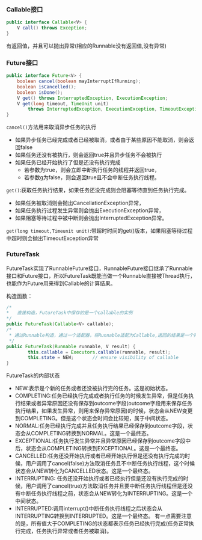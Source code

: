 
### Callable接口
```java
public interface Callable<V> {
    V call() throws Exception;
}
```
有返回值，并且可以抛出异常(相应的Runnable没有返回值,没有异常)
### Future接口
```java
public interface Future<V> {
    boolean cancel(boolean mayInterruptIfRunning);
    boolean isCancelled();
    boolean isDone();
    V get() throws InterruptedException, ExecutionException;
    V get(long timeout, TimeUnit unit)
        throws InterruptedException, ExecutionException, TimeoutException;
}
```

`cancel()`方法用来取消异步任务的执行
- 如果异步任务已经完成或者已经被取消，或者由于某些原因不能取消，则会返回false
- 如果任务还没有被执行，则会返回true并且异步任务不会被执行
- 如果任务已经开始执行了但是还没有执行完成
    -   若参数为true，则会立即中断执行任务的线程并返回true，
    -   若参数g为false，则会返回true且不会中断任务执行线程。

`get()`:获取任务执行结果，如果任务还没完成则会阻塞等待直到任务执行完成。
- 如果任务被取消则会抛出CancellationException异常，
- 如果任务执行过程发生异常则会抛出ExecutionException异常，
- 如果阻塞等待过程中被中断则会抛出InterruptedException异常。

`get(long timeout,Timeunit unit)`:带超时时间的get()版本，如果阻塞等待过程中超时则会抛出TimeoutException异常

### FutureTask
FutureTask实现了RunnableFuture接口，RunnableFuture接口继承了Runnable接口和Future接口，所以FutureTask既能当做一个Runnable直接被Thread执行，也能作为Future用来得到Callable的计算结果。

构造函数：
```java
/*
*   直接构造，FutureTask中保存的是一个callable的实例
*/
public FutureTask(Callable<V> callable);
/*
 * 通过Runnable构造，通过一个适配器，将Runnable适配为Callable,返回的结果是一个死的result(不会变化)
 */
public FutureTask(Runnable runnable, V result) {
        this.callable = Executors.callable(runnable, result);
        this.state = NEW;       // ensure visibility of callable
}
```

FutureTask的内部状态

- NEW:表示是个新的任务或者还没被执行完的任务。这是初始状态。
- COMPLETING:任务已经执行完成或者执行任务的时候发生异常，但是任务执行结果或者异常原因还没有保存到outcome字段(outcome字段用来保存任务执行结果，如果发生异常，则用来保存异常原因)的时候，状态会从NEW变更到COMPLETING。但是这个状态会时间会比较短，属于中间状态。
- NORMAL:任务已经执行完成并且任务执行结果已经保存到outcome字段，状态会从COMPLETING转换到NORMAL。这是一个最终态。
- EXCEPTIONAL:任务执行发生异常并且异常原因已经保存到outcome字段中后，状态会从COMPLETING转换到EXCEPTIONAL。这是一个最终态。
- CANCELLED:任务还没开始执行或者已经开始执行但是还没有执行完成的时候，用户调用了cancel(false)方法取消任务且不中断任务执行线程，这个时候状态会从NEW转化为CANCELLED状态。这是一个最终态。
- INTERRUPTING: 任务还没开始执行或者已经执行但是还没有执行完成的时候，用户调用了cancel(true)方法取消任务并且要中断任务执行线程但是还没有中断任务执行线程之前，状态会从NEW转化为INTERRUPTING。这是一个中间状态。
- INTERRUPTED:调用interrupt()中断任务执行线程之后状态会从INTERRUPTING转换到INTERRUPTED。这是一个最终态。
有一点需要注意的是，所有值大于COMPLETING的状态都表示任务已经执行完成(任务正常执行完成，任务执行异常或者任务被取消)。
















